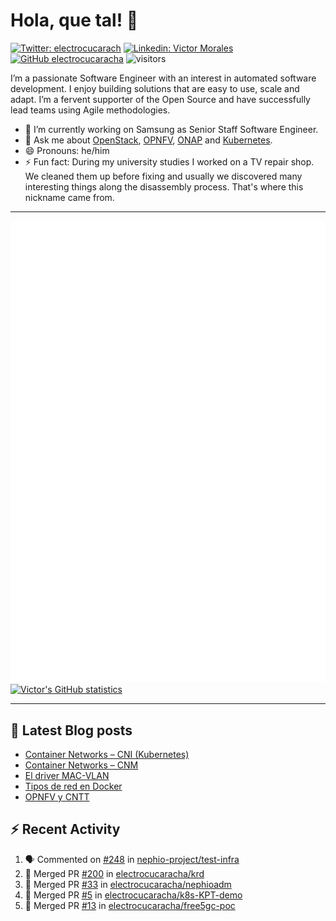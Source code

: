 # Hola, que tal! 👋

[![Twitter: electrocucarach](https://img.shields.io/twitter/follow/electrocucarach?style=social)](https://twitter.com/electrocucarach)
[![Linkedin: Victor Morales](https://img.shields.io/badge/-VictorMorales-blue?style=flat-square&logo=Linkedin&logoColor=white&link=https://www.linkedin.com/in/electrocucaracha/)](https://www.linkedin.com/in/electrocucaracha/)
[![GitHub electrocucaracha](https://img.shields.io/github/followers/electrocucaracha?label=follow&style=social)](https://github.com/electrocucaracha)
![visitors](https://visitor-badge.laobi.icu/badge?page_id=electrocucaracha.electrocucaracha)

I’m a passionate Software Engineer with an interest in automated
software development. I enjoy building solutions that are easy to use,
scale and adapt. I’m a fervent supporter of the Open Source and have
successfully lead teams using Agile methodologies.

- 🔭 I’m currently working on Samsung as Senior Staff Software
Engineer.
- 💬 Ask me about [OpenStack](https://www.openstack.org/),
[OPNFV](https://www.opnfv.org/), [ONAP](https://www.onap.org/) and
[Kubernetes](https://kubernetes.io/).
- 😄 Pronouns: he/him
- ⚡ Fun fact: During my university studies I worked on a TV repair
shop. We cleaned them up before fixing and usually we discovered many
interesting things along the disassembly process. That's where this
nickname came from.

---

![Metrics](https://github.com/electrocucaracha/electrocucaracha/blob/master/github-metrics.svg)
[![Victor's GitHub statistics](https://github-readme-stats.vercel.app/api?username=electrocucaracha)](https://github.com/anuraghazra/github-readme-stats#github-stats-card)

---

## 📘 Latest Blog posts

<!-- BLOG-POST-LIST:START -->
- [Container Networks – CNI &lpar;Kubernetes&rpar;](https://electrocucaracha.com/2021/07/05/container-networks-cni/)
- [Container Networks – CNM](https://electrocucaracha.com/2020/08/28/container-network-model/)
- [El driver MAC-VLAN](https://electrocucaracha.com/2020/07/01/el-driver-mac-vlan/)
- [Tipos de red en Docker](https://electrocucaracha.com/2020/06/13/tipos-de-red-en-docker/)
- [OPNFV y CNTT](https://electrocucaracha.com/2020/05/29/opnfv-y-cntt/)
<!-- BLOG-POST-LIST:END -->

## :zap: Recent Activity

<!--START_SECTION:activity-->
1. 🗣 Commented on [#248](https://github.com/nephio-project/test-infra/pull/248#issuecomment-1984015577) in [nephio-project/test-infra](https://github.com/nephio-project/test-infra)
2. 🎉 Merged PR [#200](https://github.com/electrocucaracha/krd/pull/200) in [electrocucaracha/krd](https://github.com/electrocucaracha/krd)
3. 🎉 Merged PR [#33](https://github.com/electrocucaracha/nephioadm/pull/33) in [electrocucaracha/nephioadm](https://github.com/electrocucaracha/nephioadm)
4. 🎉 Merged PR [#5](https://github.com/electrocucaracha/k8s-KPT-demo/pull/5) in [electrocucaracha/k8s-KPT-demo](https://github.com/electrocucaracha/k8s-KPT-demo)
5. 🎉 Merged PR [#13](https://github.com/electrocucaracha/free5gc-poc/pull/13) in [electrocucaracha/free5gc-poc](https://github.com/electrocucaracha/free5gc-poc)
<!--END_SECTION:activity-->
